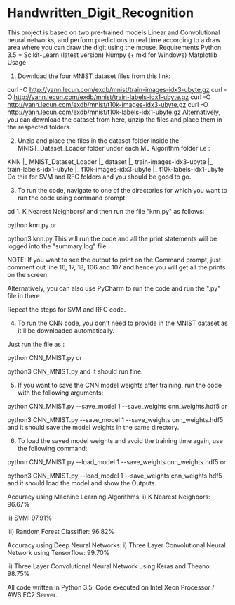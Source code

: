 # Handwritten_Digit_Recognition
This project is based on two pre-trained models Linear and Convolutional neural networks, and perform predictions in real time according to a draw area where you can draw the digit using the mouse.
Requirements
Python 3.5 +
Scikit-Learn (latest version)
Numpy (+ mkl for Windows)
Matplotlib
Usage
1. Download the four MNIST dataset files from this link:

curl -O http://yann.lecun.com/exdb/mnist/train-images-idx3-ubyte.gz
curl -O http://yann.lecun.com/exdb/mnist/train-labels-idx1-ubyte.gz
curl -O http://yann.lecun.com/exdb/mnist/t10k-images-idx3-ubyte.gz
curl -O http://yann.lecun.com/exdb/mnist/t10k-labels-idx1-ubyte.gz
Alternatively, you can download the dataset from here, unzip the files and place them in the respected folders.

2. Unzip and place the files in the dataset folder inside the MNIST_Dataset_Loader folder under each ML Algorithm folder i.e :

KNN
|_ MNIST_Dataset_Loader
   |_ dataset
      |_ train-images-idx3-ubyte
      |_ train-labels-idx1-ubyte
      |_ t10k-images-idx3-ubyte
      |_ t10k-labels-idx1-ubyte
Do this for SVM and RFC folders and you should be good to go.

3. To run the code, navigate to one of the directories for which you want to run the code using command prompt:

cd 1. K Nearest Neighbors/
and then run the file "knn.py" as follows:

python knn.py
or

python3 knn.py
This will run the code and all the print statements will be logged into the "summary.log" file.

NOTE: If you want to see the output to print on the Command prompt, just comment out line 16, 17, 18, 106 and 107 and hence you will get all the prints on the screen.

Alternatively, you can also use PyCharm to run the code and run the ".py" file in there.

Repeat the steps for SVM and RFC code.

4. To run the CNN code, you don't need to provide in the MNIST dataset as it'll be downloaded automatically.

Just run the file as :

python CNN_MNIST.py
or

python3 CNN_MNIST.py
and it should run fine.

5. If you want to save the CNN model weights after training, run the code with the following arguments:

python CNN_MNIST.py --save_model 1 --save_weights cnn_weights.hdf5
or

python3 CNN_MNIST.py --save_model 1 --save_weights cnn_weights.hdf5
and it should save the model weights in the same directory.

6. To load the saved model weights and avoid the training time again, use the following command:

python CNN_MNIST.py --load_model 1 --save_weights cnn_weights.hdf5
or

python3 CNN_MNIST.py --load_model 1 --save_weights cnn_weights.hdf5
and it should load the model and show the Outputs.

Accuracy using Machine Learning Algorithms:
i) K Nearest Neighbors: 96.67%

ii) SVM: 97.91%

iii) Random Forest Classifier: 96.82%

Accuracy using Deep Neural Networks:
i) Three Layer Convolutional Neural Network using Tensorflow: 99.70%

ii) Three Layer Convolutional Neural Network using Keras and Theano: 98.75%

All code written in Python 3.5. Code executed on Intel Xeon Processor / AWS EC2 Server.
